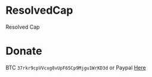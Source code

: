# ResolvedCap
Resolved Cap

# Donate
BTC ```37rkr9cpVVcxg8vUpF65Cp9Mjgu1WrKD3d``` or 
Paypal [Here](https://paypal.me/dian26?locale.x=id_ID "Donate")
